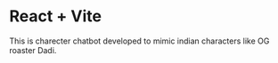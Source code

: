 # React + Vite
This is charecter chatbot developed to mimic indian characters like OG roaster Dadi.

